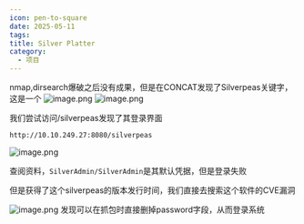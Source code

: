 ```yaml
---
icon: pen-to-square
date: 2025-05-11
tags: 
title: Silver Platter
category:
  - 项目
---
```

nmap,dirsearch爆破之后没有成果，但是在CONCAT发现了Silverpeas关键字，这是一个
![image.png](https://cdn.jsdelivr.net/gh/fakeppa/blog-img/20250613164849.png)
![image.png](https://cdn.jsdelivr.net/gh/fakeppa/blog-img/20250613165159.png)

我们尝试访问/silverpeas发现了其登录界面

```url
http://10.10.249.27:8080/silverpeas
```

![image.png](https://cdn.jsdelivr.net/gh/fakeppa/blog-img/20250613165515.png)

查阅资料，`SilverAdmin/SilverAdmin`是其默认凭据，但是登录失败

但是获得了这个silverpeas的版本发行时间，我们直接去搜索这个软件的CVE漏洞

![image.png](https://cdn.jsdelivr.net/gh/fakeppa/blog-img/20250613171742.png)
发现可以在抓包时直接删掉password字段，从而登录系统
